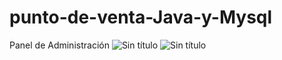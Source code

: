 # punto-de-venta-Java-y-Mysql
Panel de Administración
![Sin título](https://user-images.githubusercontent.com/86250631/226237382-db0a850c-a93d-4a09-9e91-94d927196675.jpg)
![Sin título](https://user-images.githubusercontent.com/86250631/226237389-88bdb739-4909-458b-8aed-549c48ce9827.jpg)

